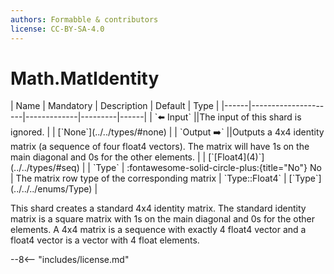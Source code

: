 ```yaml
---
authors: Formabble & contributors
license: CC-BY-SA-4.0
---
```



# Math.MatIdentity

<div class="sh-parameters" markdown="1">
| Name | Mandatory | Description | Default | Type |
|------|---------------------|-------------|---------|------|
| `⬅️ Input` ||The input of this shard is ignored. | | [`None`](../../types/#none) |
| `Output ➡️` ||Outputs a 4x4 identity matrix (a sequence of four float4 vectors). The matrix will have 1s on the main diagonal and 0s for the other elements. | | [`[Float4](4)`](../../types/#seq) |
| `Type` | :fontawesome-solid-circle-plus:{title="No"} No  | The matrix row type of the corresponding matrix | `Type::Float4` | [`Type`](../../../enums/Type) |

</div>

This shard creates a standard 4x4 identity matrix. The standard identity matrix is a square matrix with 1s on the main diagonal and 0s for the other elements. A 4x4 matrix is a sequence with exactly 4 float4 vector and a float4 vector is a vector with 4 float elements.

--8<-- "includes/license.md"

